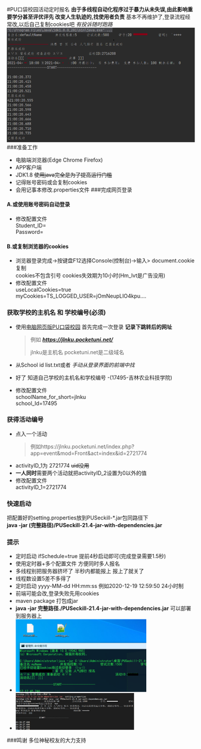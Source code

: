 #PU口袋校园活动定时报名
**由于多线程自动化程序过于暴力从未失误,由此影响重要学分甚至评优评先 改变人生轨迹的,找使用者负责**
基本不再维护了,登录流程经常改,以后自己复制cookies吧
*有投诉随时跑路*
<img src="..\pic\P1.png" alt="P1" style="zoom:61%;" />
###准备工作
- 电脑端浏览器(Edge Chrome Firefox)
- APP客户端
- JDK1.8   ~~使用java完全是为了提高运行门槛~~
- 记得账号密码或会复制cookies
- 会用记事本修改.properties文件
###完成网页登录
#### A.或使用账号密码自动登录
- 修改配置文件 <br>
  Student_ID= <br>
  Password=
#### B.或复制浏览器的cookies
- 浏览器登录完成->按键盘F12选择Console(控制台)->输入> document.cookie复制 <br>
cookies不包含引号 cookies失效期为10小时(Hm_lvt是广告没用)
- 修改配置文件 <br>
  useLocalCookies=true <br>
  myCookies=TS_LOGGED_USER=jOmNeupLIO4kpu....

### 获取学校的主机名 和 学校编号(必须)
- 使用[电脑网页版PU口袋校园](https://www.pocketuni.net/index.php?app=home&mod=Public&act=login) 首先完成一次登录
  **记录下跳转后的网址** 
  
  > 例如 ***https://jlnku.pocketuni.net/***
  > 
  >  jlnku是主机名 pocketuni.net是二级域名
- 从School id list.txt或者 *手动从登录界面的前端中找*
- 好了 知道自己学校的主机名和学校编号 -(17495-吉林农业科技学院)
- 修改配置文件 <br>
  schoolName_for_short=jlnku <br>
  school_Id=17495

### 获得活动编号
- 点入一个活动
  > 例如https://jlnku.pocketuni.net/index.php?app=event&mod=Front&act=index&id=2721774 
- activityID_1为 2721774 ~~uid没用~~
- **一人同时**需要两个活动就把activityID_2设置为0以外的值
- 修改配置文件 <br>
  activityID_1=2721774 <br>
### 快速启动
把配置好的setting.properties放到PUSeckill-*.jar包同路径下<br>
**java -jar (完整路径)/PUSeckill-21.4-jar-with-dependencies.jar**


### 提示
- 定时启动 ifSchedule=true 提前4秒启动即可(完成登录需要1.5秒)
- 使用定时器+多个配置文件 方便同时多人报名
- 多线程别把服务器挤坏了 半秒内都能报上 报上了就关了
- 线程数设置5差不多得了  
- 定时启动 yyyy-MM-dd HH:mm:ss 例如2020-12-19 12:59:50 24小时制
- 前端可能会改,登录失败先用cookies
- maven package 打包成jar 
- **java -jar 完整路径./PUSeckill-21.4-jar-with-dependencies.jar** 可以部署到服务器上 
- <img src="..\pic\P2.png" alt="P1" style="zoom:45%;" /> <br>
- <img src="..\pic\P3.png" alt="P1" style="zoom:31%;" />
###鸣谢
多位神秘校友的大力支持
